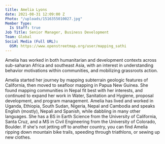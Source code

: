 ```yaml
---
title: Amelia Lyons
date: 2021-08-31 12:09:00 Z
Photo: "/uploads/1516355010027.jpg"
Member Type:
  Is Staff: true
Job Title: Senior Manager, Business Development
Team: Global
Social Media (Full URL):
  OSM: https://www.openstreetmap.org/user/mapping_sathi
---
```


Amelia has worked in both humanitarian and development contexts across sub-saharan Africa and southeast Asia, with an interest in understanding behavior motivations within communities, and mobilizing grassroots action.

Amelia started her journey by mapping subterrain geologic features of California, then moved to seafloor mapping in Papua New Guinea. She found mapping communities in Nepal fit best with her interests, and continued to expand her work in Water, Sanitation and Hygiene, proposal development, and program management. Amelia has lived and worked in Uganda, Ethiopia, South Sudan, Nigeria, Nepal and Cambodia and speaks English (mostly), Nepali and Spanish, while dabbling in many other languages. She has a BS in Earth Science from the University of California, Santa Cruz, and a MS in Civil Engineering from the University of Colorado, Boulder. If she's not jetting off to another country, you can find Amelia ripping down mountain bike trails, speeding through triathlons, or sewing up new clothes.